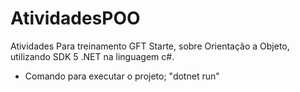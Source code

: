 # AtividadesPOO

Atividades Para treinamento GFT Starte, sobre Orientação a Objeto, utilizando SDK 5 .NET na linguagem c#. 

- Comando para executar o projeto; "dotnet run"
